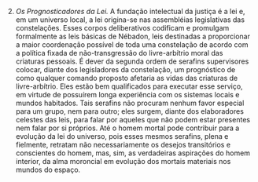 ﻿2. *Os Prognosticadores da Lei.* A fundação intelectual da justiça é a lei e, em um universo local, a lei origina-se nas assembléias legislativas das constelações. Esses corpos deliberativos codificam e promulgam formalmente as leis básicas de Nébadon, leis destinadas a proporcionar a maior coordenação possível de toda uma constelação de acordo com a política fixada de não-transgressão do livre-arbítrio moral das criaturas pessoais. É dever da segunda ordem de serafins supervisores colocar, diante dos legisladores da constelação, um prognóstico de como qualquer comando proposto afetaria as vidas das criaturas de livre-arbítrio. Eles estão bem qualificados para executar esse serviço, em virtude de possuírem longa experiência com os sistemas locais e mundos habitados. Tais serafins não procuram nenhum favor especial para um grupo, nem para outro; eles surgem, diante dos elaboradores celestes das leis, para falar por aqueles que não podem estar presentes nem falar por si próprios. Até o homem mortal pode contribuir para a evolução da lei do universo, pois esses mesmos serafins, plena e fielmente, retratam não necessariamente os desejos transitórios e conscientes do homem, mas, sim, as verdadeiras aspirações do homem interior, da alma moroncial em evolução dos mortais materiais nos mundos do espaço.